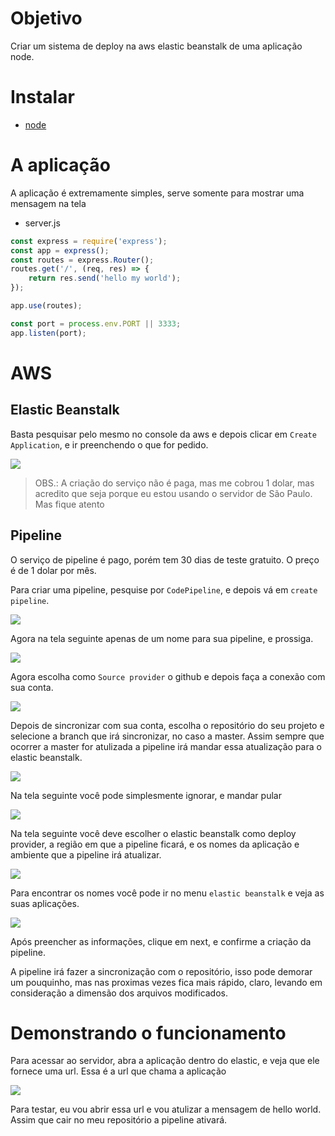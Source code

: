 # Objetivo
Criar um sistema de deploy na aws elastic beanstalk de uma aplicação node.

# Instalar
- [node](https://nodejs.org/en/)

# A aplicação
A aplicação é extremamente simples, serve somente para mostrar uma mensagem na tela

- server.js
```JavaScript
const express = require('express');
const app = express();
const routes = express.Router();
routes.get('/', (req, res) => {
    return res.send('hello my world');
});

app.use(routes);

const port = process.env.PORT || 3333;
app.listen(port);
```

# AWS
## Elastic Beanstalk
Basta pesquisar pelo mesmo no console da aws e depois clicar em `Create Application`, e ir preenchendo o que for pedido.

<img src='./img/fig001.png' />

> OBS.: A criação do serviço não é paga, mas me cobrou 1 dolar, mas acredito que seja porque eu estou usando o servidor de São Paulo. Mas fique atento

## Pipeline
O serviço de pipeline é pago, porém tem 30 dias de teste gratuito. O preço é de 1 dolar por mês.

Para criar uma pipeline, pesquise por `CodePipeline`, e depois vá em `create pipeline`.

<img src='./img/fig002.png' />

Agora na tela seguinte apenas de um nome para sua pipeline, e prossiga.

<img src='./img/fig003.png' />

Agora escolha como `Source provider` o github e depois faça a conexão com sua conta.

<img src='./img/fig004.png' />

Depois de sincronizar com sua conta, escolha o repositório do seu projeto e selecione a branch que irá sincronizar, no caso a master. Assim sempre que ocorrer a master for atulizada a pipeline irá mandar essa atualização para o elastic beanstalk.

<img src='./img/fig005.png' />

Na tela seguinte você pode simplesmente ignorar, e mandar pular

<img src='./img/fig006.png' />

Na tela seguinte você deve escolher o elastic beanstalk como deploy provider, a região em que a pipeline ficará, e os nomes da aplicação e ambiente que a pipeline irá atualizar.

<img src='./img/fig007.png' />

Para encontrar os nomes você pode ir no menu `elastic beanstalk` e veja as suas aplicações.

<img src='./img/fig008.png' />

Após preencher as informações, clique em next, e confirme a criação da pipeline.

A pipeline irá fazer a sincronização com o repositório, isso pode demorar um pouquinho, mas nas proximas vezes fica mais rápido, claro, levando em consideração a dimensão dos arquivos modificados.

# Demonstrando o funcionamento
Para acessar ao servidor, abra a aplicação dentro do elastic, e veja que ele fornece uma url. Essa é a url que chama a aplicação

<img src='./img/fig009.png' />

Para testar, eu vou abrir essa url e vou atulizar a mensagem de hello world. Assim que cair no meu repositório a pipeline ativará.
